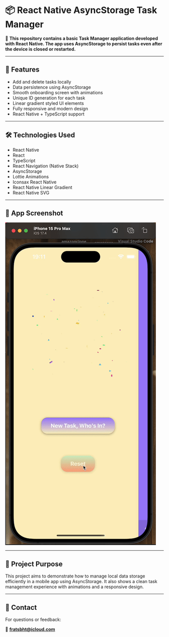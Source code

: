 # 📦 React Native AsyncStorage Task Manager

🔗 **This repository contains a basic Task Manager application developed with React Native. The app uses AsyncStorage to persist tasks even after the device is closed or restarted.**

---

## 🚀 Features

- Add and delete tasks locally  
- Data persistence using AsyncStorage  
- Smooth onboarding screen with animations  
- Unique ID generation for each task  
- Linear gradient styled UI elements  
- Fully responsive and modern design  
- React Native + TypeScript support  

---

## 🛠️ Technologies Used

- React Native  
- React  
- TypeScript  
- React Navigation (Native Stack)  
- AsyncStorage  
- Lottie Animations  
- Iconsax React Native  
- React Native Linear Gradient  
- React Native SVG  

---

## 📸 App Screenshot

![](screen.gif)


---

## 📝 Project Purpose

This project aims to demonstrate how to manage local data storage efficiently in a mobile app using AsyncStorage. It also shows a clean task management experience with animations and a responsive design.

---

## 📩 Contact

For questions or feedback:

📧 **fratsbht@icloud.com**
